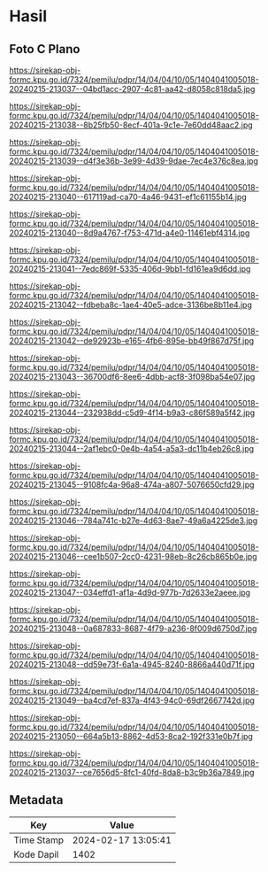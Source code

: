 # Hasil

## Foto C Plano

https://sirekap-obj-formc.kpu.go.id/7324/pemilu/pdpr/14/04/04/10/05/1404041005018-20240215-213037--04bd1acc-2907-4c81-aa42-d8058c818da5.jpg

https://sirekap-obj-formc.kpu.go.id/7324/pemilu/pdpr/14/04/04/10/05/1404041005018-20240215-213038--8b25fb50-8ecf-401a-9c1e-7e60dd48aac2.jpg

https://sirekap-obj-formc.kpu.go.id/7324/pemilu/pdpr/14/04/04/10/05/1404041005018-20240215-213039--d4f3e36b-3e99-4d39-9dae-7ec4e376c8ea.jpg

https://sirekap-obj-formc.kpu.go.id/7324/pemilu/pdpr/14/04/04/10/05/1404041005018-20240215-213040--617119ad-ca70-4a46-9431-ef1c61155b14.jpg

https://sirekap-obj-formc.kpu.go.id/7324/pemilu/pdpr/14/04/04/10/05/1404041005018-20240215-213040--8d9a4767-f753-471d-a4e0-11461ebf4314.jpg

https://sirekap-obj-formc.kpu.go.id/7324/pemilu/pdpr/14/04/04/10/05/1404041005018-20240215-213041--7edc869f-5335-406d-9bb1-fd161ea9d6dd.jpg

https://sirekap-obj-formc.kpu.go.id/7324/pemilu/pdpr/14/04/04/10/05/1404041005018-20240215-213042--fdbeba8c-1ae4-40e5-adce-3136be8b11e4.jpg

https://sirekap-obj-formc.kpu.go.id/7324/pemilu/pdpr/14/04/04/10/05/1404041005018-20240215-213042--de92923b-e165-4fb6-895e-bb49f867d75f.jpg

https://sirekap-obj-formc.kpu.go.id/7324/pemilu/pdpr/14/04/04/10/05/1404041005018-20240215-213043--36700df6-8ee6-4dbb-acf8-3f098ba54e07.jpg

https://sirekap-obj-formc.kpu.go.id/7324/pemilu/pdpr/14/04/04/10/05/1404041005018-20240215-213044--232938dd-c5d9-4f14-b9a3-c86f589a5f42.jpg

https://sirekap-obj-formc.kpu.go.id/7324/pemilu/pdpr/14/04/04/10/05/1404041005018-20240215-213044--2af1ebc0-0e4b-4a54-a5a3-dc11b4eb26c8.jpg

https://sirekap-obj-formc.kpu.go.id/7324/pemilu/pdpr/14/04/04/10/05/1404041005018-20240215-213045--9108fc4a-96a8-474a-a807-5076650cfd29.jpg

https://sirekap-obj-formc.kpu.go.id/7324/pemilu/pdpr/14/04/04/10/05/1404041005018-20240215-213046--784a741c-b27e-4d63-8ae7-49a6a4225de3.jpg

https://sirekap-obj-formc.kpu.go.id/7324/pemilu/pdpr/14/04/04/10/05/1404041005018-20240215-213046--cee1b507-2cc0-4231-98eb-8c26cb865b0e.jpg

https://sirekap-obj-formc.kpu.go.id/7324/pemilu/pdpr/14/04/04/10/05/1404041005018-20240215-213047--034effd1-af1a-4d9d-977b-7d2633e2aeee.jpg

https://sirekap-obj-formc.kpu.go.id/7324/pemilu/pdpr/14/04/04/10/05/1404041005018-20240215-213048--0a687833-8687-4f79-a236-8f009d6750d7.jpg

https://sirekap-obj-formc.kpu.go.id/7324/pemilu/pdpr/14/04/04/10/05/1404041005018-20240215-213048--dd59e73f-6a1a-4945-8240-8866a440d71f.jpg

https://sirekap-obj-formc.kpu.go.id/7324/pemilu/pdpr/14/04/04/10/05/1404041005018-20240215-213049--ba4cd7ef-837a-4f43-94c0-69df2667742d.jpg

https://sirekap-obj-formc.kpu.go.id/7324/pemilu/pdpr/14/04/04/10/05/1404041005018-20240215-213050--664a5b13-8862-4d53-8ca2-192f331e0b7f.jpg

https://sirekap-obj-formc.kpu.go.id/7324/pemilu/pdpr/14/04/04/10/05/1404041005018-20240215-213037--ce7656d5-8fc1-40fd-8da8-b3c9b36a7849.jpg


## Metadata

| Key        | Value               |
| ---------- | ------------------- |
| Time Stamp | 2024-02-17 13:05:41 |
| Kode Dapil | 1402                |



